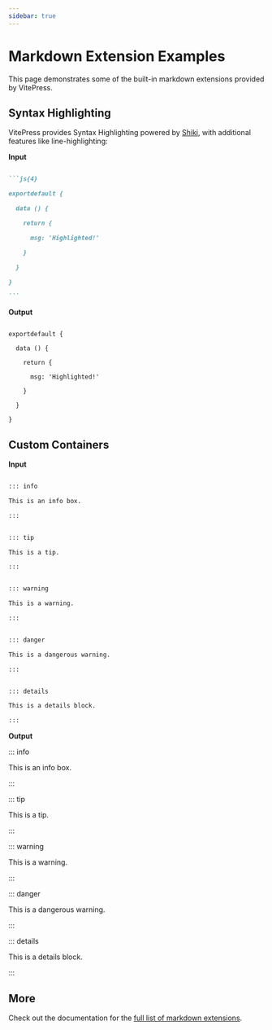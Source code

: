 ```yaml
---
sidebar: true
---
```


# Markdown Extension Examples

This page demonstrates some of the built-in markdown extensions provided by VitePress.

## Syntax Highlighting

VitePress provides Syntax Highlighting powered by [Shiki](https://github.com/shikijs/shiki), with additional features like line-highlighting:

**Input**

````md

```js{4}

exportdefault {

  data () {

    return {

      msg: 'Highlighted!'

    }

  }

}

```

````

**Output**

```js{4}

exportdefault {

  data () {

    return {

      msg: 'Highlighted!'

    }

  }

}

```

## Custom Containers

**Input**

```md

::: info

This is an info box.

:::


::: tip

This is a tip.

:::


::: warning

This is a warning.

:::


::: danger

This is a dangerous warning.

:::


::: details

This is a details block.

:::

```

**Output**

::: info

This is an info box.

:::

::: tip

This is a tip.

:::

::: warning

This is a warning.

:::

::: danger

This is a dangerous warning.

:::

::: details

This is a details block.

:::

## More

Check out the documentation for the [full list of markdown extensions](https://vitepress.dev/guide/markdown).
